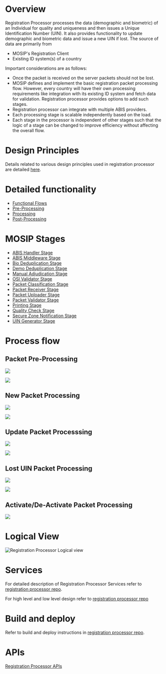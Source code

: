 # Overview
Registration Processor processes the data (demographic and biometric) of an Individual for quality and uniqueness and then issues a Unique Identification Number (UIN). It also provides functionality to update demographic and biometric data and issue a new UIN if lost.  The source of data are primarily from
- MOSIP's Registration Client
- Existing ID system(s) of a country

Important considerations are as follows:

* Once the packet is received on the server packets should not be lost.  
* MOSIP defines and implement the basic registration packet processing flow. However, every country will have their own processing requirements like integration with its existing ID system and fetch data for validation.  Registration processor provides options to add such stages.
* Registration processor can integrate with multiple ABIS providers.
* Each processing stage is scalable independently based on the load.
* Each stage in the processor is independent of other stages such that the logic of a stage can be changed to improve efficiency without affecting the overall flow.

# Design Principles
Details related to various design principles used in registration processor are detailed [here](Design-Principles.md).

# Detailed functionality
* [Functional Flows](Functional-Flows.md)
* [Pre-Processing](Packet-Pre-Processing.md)
* [Processing](Packet-Processing.md)
* [Post-Processing](Packet-Post-Processing.md)

# MOSIP Stages
* [ABIS Handler Stage](stages/ABIS-Handler-Stage.md)
* [ABIS Middleware Stage](stages/ABIS-Middleware-Stage.md)
* [Bio Deduplication Stage](stages/Bio-Deduplication-Stage.md)
* [Demo Deduplication Stage](stages/Demo-Deduplication-Stage.md)
* [Manual Adjudication Stage](stages/Manual-Adjudication-Stage.md)
* [OSI Validator Stage](stages/OSI-Validator-Stage.md) 
* [Packet Classification Stage](stages/Packet-Classification-Stage.md)
* [Packet Receiver Stage](stages/Packet-Receiver-Stage.md)
* [Packet Uploader Stage](stages/Packet-Uploader-Stage.md)
* [Packet Validator Stage](stages/Packet-Validator-Stage.md)
* [Printing Stage](stages/Printing-Stage.md)
* [Quality Check Stage](stages/Quality-Check-Stage.md)
* [Secure Zone Notification Stage](stages/Secure-Zone-Notification-Stage.md)
* [UIN Generator Stage](stages/UIN-Generator-Stage.md)

# Process flow

## Packet Pre-Processing
![](_images/reg_processor/reg_proc_process_flow-packet_pre-processing_part_1.png)

![](_images/reg_processor/reg_proc_process_flow-packet_pre-processing_part_2.png)

## New Packet Processing
![](_images/reg_processor/reg_proc_process_flow-new_packet_processing_part_1.png)

![](_images/reg_processor/reg_proc_process_flow-new_packet_processing_part_2.png)

## Update Packet Processsing
![](_images/reg_processor/reg_proc_process_flow-update_packet_processing_part_1.png)

![](_images/reg_processor/reg_proc_process_flow-update_packet_processing_part_2.png)

## Lost UIN Packet Processing
![](_images/reg_processor/reg_proc_process_flow-lost_uin_packet_processing_part_1.png)

![](_images/reg_processor/reg_proc_process_flow-lost_uin_packet_processing_part_2.png)

## Activate/De-Activate Packet Processing
![](_images/reg_processor/reg_proc_process_flow-activate_deactivate_uin.png)

# Logical View
![Registration Processor Logical view](_images/reg_processor/reg-proc-logical-view.png)

# Services
For detailed description of Registration Processor Services refer to [registration processor repo](https://github.com/mosip/registration/tree/master/registration-processor).

For high level and low level design refer to [registration processor repo](https://github.com/mosip/registration/tree/master/registration-processor)

# Build and deploy
Refer to build and deploy instructions in [registration processor repo](https://github.com/mosip/registration/tree/master/registration-processor).

# APIs

[Registration Processor APIs](Registration-Processor-APIs.md)  
